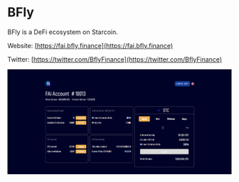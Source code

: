 # BFly

BFly is a DeFi ecosystem on Starcoin.

Website: [https://fai.bfly.finance](https://fai.bfly.finance)

Twitter: [https://twitter.com/BflyFinance](https://twitter.com/BflyFinance)

![](<../../.gitbook/assets/image (8).png>)
